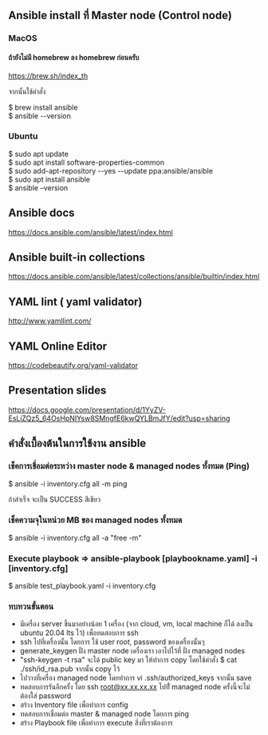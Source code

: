 ## Ansible install ที่ Master node (Control node)

### MacOS

#### ถ้ายังไม่มี homebrew ลง homebrew ก่อนครับ

https://brew.sh/index_th

จากนั้นใช้คำสั่ง

$ brew install ansible\
$ ansible --version

### Ubuntu

$ sudo apt update\
$ sudo apt install software-properties-common\
$ sudo add-apt-repository --yes --update ppa:ansible/ansible\
$ sudo apt install ansible\
$ ansible –version

## Ansible docs
https://docs.ansible.com/ansible/latest/index.html
## Ansible built-in collections
https://docs.ansible.com/ansible/latest/collections/ansible/builtin/index.html
## YAML lint ( yaml validator)
http://www.yamllint.com/
## YAML Online Editor
https://codebeautify.org/yaml-validator


## Presentation slides
https://docs.google.com/presentation/d/1YyZV-EsLiZQz5_64OsHpNIYsw8SMngfE6kwQYLBmJfY/edit?usp=sharing


## คำสั่งเบื้องต้นในการใช้งาน ansible
### เช็คการเชื่อมต่อระหว่าง master node & managed nodes ทั้งทมด (Ping)
$ ansible -i inventory.cfg all -m ping

ถ้าสำเร็จ จะเป็น SUCCESS สีเขียว

### เช็คความจุในหน่วย MB ของ managed nodes ทั้งทมด
$ ansible -i inventory.cfg all -a "free -m"

### Execute playbook => ansible-playbook [playbookname.yaml] -i [inventory.cfg]
$ ansible test_playbook.yaml -i inventory.cfg

### ทบทวนขั้นตอน
- มีเครื่อง server ขึ้นมาอย่างน้อย 1 เครื่อง (จาก cloud, vm, local machine ก็ได้ ลงเป็น ubuntu 20.04 lts ไว้) เพื่อทดสอบการ ssh
- ssh ไปที่เครื่องนั้น โดยการ ใช้ user root, password ของเครื่องนั้นๆ
- generate_keygen ฝั่ง master node เครื่องเรา เอาไปไว้ที่ ฝั่ง managed nodes
- "ssh-keygen -t rsa" จะได้ public key มา ให้ทำการ copy โดยใช้คำสั่ง $ cat ./ssh/id_rsa.pub จากนั้น copy ไว้
- ไปวางที่เครื่อง managed node โดยทำการ vi .ssh/authorized_keys จากนั้น save
- ทดสอบการรันอีกครั้ง โดย ssh root@xx.xx.xx.xx ไปทัี่ managed node ครั้งนี้จะไม่ต้องใส่ password
- สร้าง Inventory file เพื่อทำการ config
- ทดสอบการเชื่อมต่อ master & managed node โดยการ ping
- สร้าง Playbook file เพื่อทำการ execute สิ่งที่เราต้องการ
